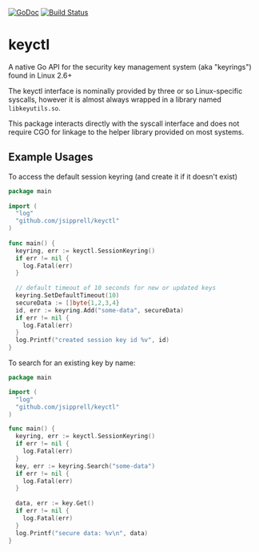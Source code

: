 [![GoDoc](https://godoc.org/github.com/jsipprell/keyctl?status.svg)](https://godoc.org/github.com/jsipprell/keyctl)
[![Build Status](https://travis-ci.org/jsipprell/keyctl.svg?branch=master)](https://travis-ci.org/jsipprell/keyctl)

# keyctl

A native Go API for the security key management system (aka "keyrings") found in Linux 2.6+

The keyctl interface is nominally provided by three or so Linux-specific syscalls, however it is almost always wrapped
in a library named `libkeyutils.so`.

This package interacts directly with the syscall interface and does not require CGO for linkage to the helper library
provided on most systems.

## Example Usages

To access the default session keyring (and create it if it doesn't exist)


```go    
package main
   
import (
  "log"
  "github.com/jsipprell/keyctl"
)
    
func main() {
  keyring, err := keyctl.SessionKeyring()
  if err != nil {
    log.Fatal(err)
  }
      
  // default timeout of 10 seconds for new or updated keys
  keyring.SetDefaultTimeout(10)
  secureData := []byte{1,2,3,4}
  id, err := keyring.Add("some-data", secureData)
  if err != nil {
    log.Fatal(err)
  }
  log.Printf("created session key id %v", id)
}
```

To search for an existing key by name:

```go
package main

import (
  "log"
  "github.com/jsipprell/keyctl"
)

func main() {
  keyring, err := keyctl.SessionKeyring()
  if err != nil {
    log.Fatal(err)
  }
  key, err := keyring.Search("some-data")
  if err != nil {
    log.Fatal(err)
  }
 
  data, err := key.Get()
  if err != nil {
    log.Fatal(err)
  }
  log.Printf("secure data: %v\n", data)
}
```
